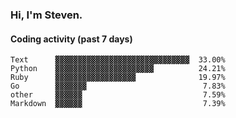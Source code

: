 ### Hi, I'm Steven.

#### Coding activity (past 7 days)
```
Text      ▓▓▓▓▓▓▓▓▓▓▓▓▓▓▓▓▓▓▓▓▓▓▓▓▓▓▓▓▓▓  33.00%
Python    ▓▓▓▓▓▓▓▓▓▓▓▓▓▓▓▓▓▓▓▓▓▓          24.21%
Ruby      ▓▓▓▓▓▓▓▓▓▓▓▓▓▓▓▓▓▓              19.97%
Go        ▓▓▓▓▓▓▓                          7.83%
other     ▓▓▓▓▓▓                           7.59%
Markdown  ▓▓▓▓▓▓                           7.39%
```
